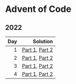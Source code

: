 # Advent of Code

## 2022

| Day |                                                             Solution |
| --: | -------------------------------------------------------------------: |
|   1 | [Part 1](2022/day-01/part_one.py), [Part 2](2022/day-01/part_two.py) |
|   2 | [Part 1](2022/day-02/part_one.py), [Part 2](2022/day-02/part_two.py) |
|   3 | [Part 1](2022/day-03/part_one.py), [Part 2](2022/day-03/part_two.py) |
|   4 | [Part 1](2022/day-04/part_one.py), [Part 2](2022/day-04/part_two.py) |
